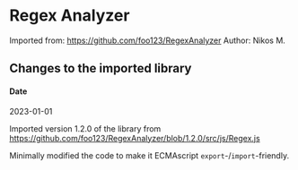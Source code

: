 # Regex Analyzer

Imported from: <https://github.com/foo123/RegexAnalyzer> Author: Nikos M.

## Changes to the imported library

#### Date

2023-01-01

Imported version 1.2.0 of the library from https://github.com/foo123/RegexAnalyzer/blob/1.2.0/src/js/Regex.js

Minimally modified the code to make it ECMAscript `export`-/`import`-friendly.
